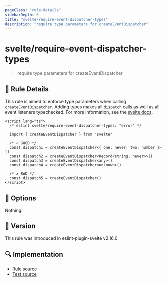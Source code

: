 ```yaml
---
pageClass: "rule-details"
sidebarDepth: 0
title: "svelte/require-event-dispatcher-types"
description: "require type parameters for createEventDispatcher"
---
```


# svelte/require-event-dispatcher-types

> require type parameters for createEventDispatcher

## :book: Rule Details

This rule is aimed to enforce type parameters when calling `createEventDispatcher`. Adding types makes all `dispatch` calls as well as all event listeners typechecked. For more information, see the [svelte docs](https://github.com/sveltejs/language-tools/blob/master/docs/preprocessors/typescript.md#typing-component-events). 

<ESLintCodeBlock language="javascript">

<!--eslint-skip-->

```svelte
<script lang="ts">
  /* eslint svelte/require-event-dispatcher-types: "error" */

  import { createEventDispatcher } from "svelte"

  /* ✓ GOOD */
  const dispatch1 = createEventDispatcher<{ one: never; two: number }>()
  const dispatch2 = createEventDispatcher<Record<string, never>>()
  const dispatch3 = createEventDispatcher<any>()
  const dispatch4 = createEventDispatcher<unknown>()

  /* ✗ BAD */
  const dispatch5 = createEventDispatcher()
</script>
```

</ESLintCodeBlock>

## :wrench: Options

Nothing.

## :rocket: Version

This rule was introduced in eslint-plugin-svelte v2.16.0

## :mag: Implementation

- [Rule source](https://github.com/ota-meshi/eslint-plugin-svelte/blob/main/src/rules/require-event-dispatcher-types.ts)
- [Test source](https://github.com/ota-meshi/eslint-plugin-svelte/blob/main/tests/src/rules/require-event-dispatcher-types.ts)

